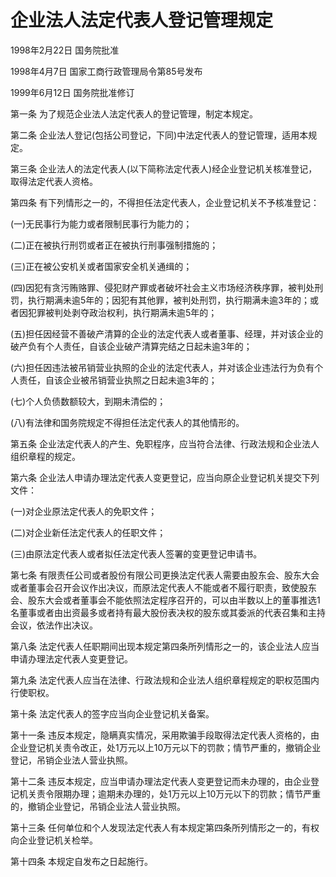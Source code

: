 # 企业法人法定代表人登记管理规定

1998年2月22日 国务院批准　

1998年4月7日 国家工商行政管理局令第85号发布　

1999年6月12日 国务院批准修订　

<!-- INFO END -->

第一条 为了规范企业法人法定代表人的登记管理，制定本规定。

第二条 企业法人登记(包括公司登记，下同)中法定代表人的登记管理，适用本规定。

第三条 企业法人的法定代表人(以下简称法定代表人)经企业登记机关核准登记，取得法定代表人资格。

第四条 有下列情形之一的，不得担任法定代表人，企业登记机关不予核准登记：

(一)无民事行为能力或者限制民事行为能力的；

(二)正在被执行刑罚或者正在被执行刑事强制措施的；

(三)正在被公安机关或者国家安全机关通缉的；

(四)因犯有贪污贿赂罪、侵犯财产罪或者破坏社会主义市场经济秩序罪，被判处刑罚，执行期满未逾5年的；因犯有其他罪，被判处刑罚，执行期满未逾3年的；或者因犯罪被判处剥夺政治权利，执行期满未逾5年的；

(五)担任因经营不善破产清算的企业的法定代表人或者董事、经理，并对该企业的破产负有个人责任，自该企业破产清算完结之日起未逾3年的；

(六)担任因违法被吊销营业执照的企业的法定代表人，并对该企业违法行为负有个人责任，自该企业被吊销营业执照之日起未逾3年的；

(七)个人负债数额较大，到期未清偿的；

(八)有法律和国务院规定不得担任法定代表人的其他情形的。

第五条 企业法定代表人的产生、免职程序，应当符合法律、行政法规和企业法人组织章程的规定。

第六条 企业法人申请办理法定代表人变更登记，应当向原企业登记机关提交下列文件：

(一)对企业原法定代表人的免职文件；

(二)对企业新任法定代表人的任职文件；

(三)由原法定代表人或者拟任法定代表人签署的变更登记申请书。

第七条 有限责任公司或者股份有限公司更换法定代表人需要由股东会、股东大会或者董事会召开会议作出决议，而原法定代表人不能或者不履行职责，致使股东会、股东大会或者董事会不能依照法定程序召开的，可以由半数以上的董事推选1名董事或者由出资最多或者持有最大股份表决权的股东或其委派的代表召集和主持会议，依法作出决议。

第八条 法定代表人任职期间出现本规定第四条所列情形之一的，该企业法人应当申请办理法定代表人变更登记。

第九条 法定代表人应当在法律、行政法规和企业法人组织章程规定的职权范围内行使职权。

第十条 法定代表人的签字应当向企业登记机关备案。

第十一条 违反本规定，隐瞒真实情况，采用欺骗手段取得法定代表人资格的，由企业登记机关责令改正，处1万元以上10万元以下的罚款；情节严重的，撤销企业登记，吊销企业法人营业执照。

第十二条 违反本规定，应当申请办理法定代表人变更登记而未办理的，由企业登记机关责令限期办理；逾期未办理的，处1万元以上10万元以下的罚款；情节严重的，撤销企业登记，吊销企业法人营业执照。

第十三条 任何单位和个人发现法定代表人有本规定第四条所列情形之一的，有权向企业登记机关检举。

第十四条 本规定自发布之日起施行。